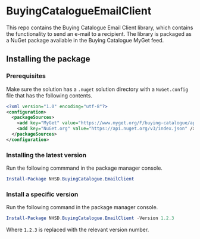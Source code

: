 # BuyingCatalogueEmailClient

This repo contains the Buying Catalogue Email Client library, which contains the functionality to send an e-mail to a recipient. The library is packaged as a NuGet package available in the Buying Catalogue MyGet feed.

## Installing the package

### Prerequisites

Make sure the solution has a `.nuget` solution directory with a `NuGet.config` file that has the following contents.

```xml
<?xml version="1.0" encoding="utf-8"?>
<configuration>
  <packageSources>
    <add key="MyGet" value="https://www.myget.org/F/buying-catalogue/api/v3/index.json" />
    <add key="NuGet.org" value="https://api.nuget.org/v3/index.json" />
  </packageSources>
</configuration>
```

### Installing the latest version

Run the following commmand in the package manager console.

```powershell
Install-Package NHSD.BuyingCatalogue.EmailClient
```

### Install a specific version

Run the following command in the package manager console.

```powershell
Install-Package NHSD.BuyingCatalogue.EmailClient -Version 1.2.3
```

Where `1.2.3` is replaced with the relevant version number.

